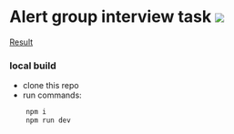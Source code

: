# Alert group interview task ![](https://github.com/saloev/alert-group/workflows/.github/workflows/ci.yml/badge.svg)

[Result](https://saloev.github.io/alert-group/)

### local build 
- clone this repo 
- run commands:
```bash
    npm i
    npm run dev
```

